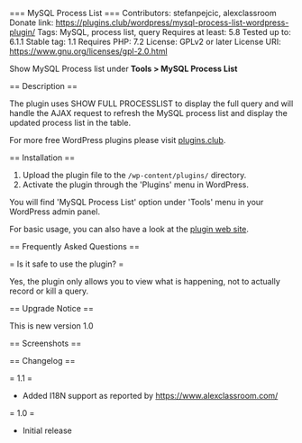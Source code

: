 === MySQL Process List ===
Contributors: stefanpejcic, alexclassroom
Donate link: https://plugins.club/wordpress/mysql-process-list-wordpress-plugin/
Tags: MySQL, process list, query
Requires at least: 5.8
Tested up to: 6.1.1
Stable tag: 1.1
Requires PHP: 7.2
License: GPLv2 or later
License URI: https://www.gnu.org/licenses/gpl-2.0.html

Show MySQL Process list under **Tools > MySQL Process List**

== Description ==

The plugin uses SHOW FULL PROCESSLIST to display the full query and will handle the AJAX request to refresh the MySQL process list and display the updated process list in the table.

For more free WordPress plugins please visit [plugins.club](https://plugins.club/wordpress/mysql-process-list-wordpress-plugin/).


== Installation ==

1. Upload the plugin file to the `/wp-content/plugins/` directory.
1. Activate the plugin through the 'Plugins' menu in WordPress.

You will find 'MySQL Process List' option under 'Tools' menu in your WordPress admin panel.

For basic usage, you can also have a look at the [plugin web site](https://plugins.club/wordpress/mysql-process-list-wordpress-plugin/).

== Frequently Asked Questions ==

= Is it safe to use the plugin? =

Yes, the plugin only allows you to view what is happening, not to actually record or kill a query.

== Upgrade Notice ==

This is new version 1.0

== Screenshots ==


== Changelog ==
 
 = 1.1 =

* Added I18N support as reported by https://www.alexclassroom.com/
 
= 1.0 =

* Initial release
